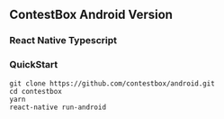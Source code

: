 ## ContestBox Android Version

### React Native Typescript

### QuickStart

```
git clone https://github.com/contestbox/android.git
cd contestbox
yarn
react-native run-android
```
